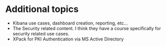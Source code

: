 # Additional topics

* Kibana use cases, dashboard creation, reporting, etc...
* The Security related content.  I think they have a course specifically for security related use cases.
* XPack for PKI Authentication via MS Active Directory
